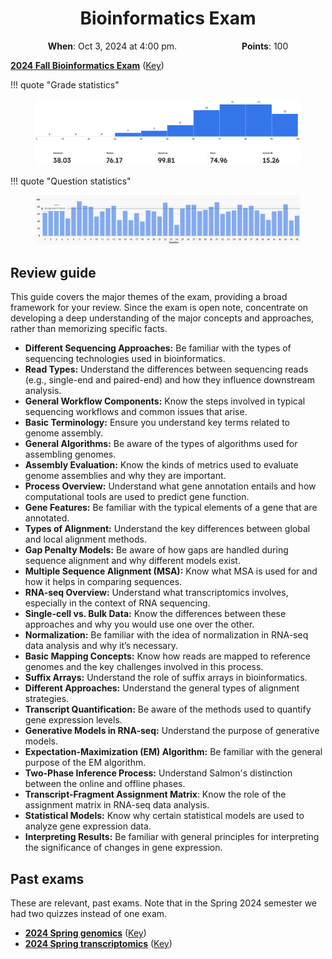 <h1 align="center">
<b>Bioinformatics Exam</b>
</h1>

<p style="text-align: center;">
    <object hspace="50">
        <strong>When</strong></a>: Oct 3, 2024 at 4:00 pm.
    </object>
    <object hspace="50">
        <strong>Points</strong></a>: 100
    </object>
</p>

[**2024 Fall Bioinformatics Exam**](./2024f-exam-bioinformatics.pdf) ([Key](./2024f-exam-bioinformatics-key.pdf))

!!! quote "Grade statistics"
    <figure markdown>
    ![](./grade-distribution.png)
    </figure>

!!! quote "Question statistics"
    <figure markdown>
    ![](./question-distribution.png)
    </figure>

## Review guide

This guide covers the major themes of the exam, providing a broad framework for your review.
Since the exam is open note, concentrate on developing a deep understanding of the major concepts and approaches, rather than memorizing specific facts.

-   **Different Sequencing Approaches:** Be familiar with the types of sequencing technologies used in bioinformatics.
-   **Read Types:** Understand the differences between sequencing reads (e.g., single-end and paired-end) and how they influence downstream analysis.
-   **General Workflow Components:** Know the steps involved in typical sequencing workflows and common issues that arise.
-   **Basic Terminology:** Ensure you understand key terms related to genome assembly.
-   **General Algorithms:** Be aware of the types of algorithms used for assembling genomes.
-   **Assembly Evaluation:** Know the kinds of metrics used to evaluate genome assemblies and why they are important.
-   **Process Overview:** Understand what gene annotation entails and how computational tools are used to predict gene function.
-   **Gene Features:** Be familiar with the typical elements of a gene that are annotated.
-   **Types of Alignment:** Understand the key differences between global and local alignment methods.
-   **Gap Penalty Models:** Be aware of how gaps are handled during sequence alignment and why different models exist.
-   **Multiple Sequence Alignment (MSA):** Know what MSA is used for and how it helps in comparing sequences.
-   **RNA-seq Overview:** Understand what transcriptomics involves, especially in the context of RNA sequencing.
-   **Single-cell vs. Bulk Data:** Know the differences between these approaches and why you would use one over the other.
-   **Normalization:** Be familiar with the idea of normalization in RNA-seq data analysis and why it’s necessary.
-   **Basic Mapping Concepts:** Know how reads are mapped to reference genomes and the key challenges involved in this process.
-   **Suffix Arrays:** Understand the role of suffix arrays in bioinformatics.
-   **Different Approaches:** Understand the general types of alignment strategies.
-   **Transcript Quantification:** Be aware of the methods used to quantify gene expression levels.
-   **Generative Models in RNA-seq:** Understand the purpose of generative models.
-   **Expectation-Maximization (EM) Algorithm:** Be familiar with the general purpose of the EM algorithm.
-   **Two-Phase Inference Process:** Understand Salmon's distinction between the online and offline phases.
-   **Transcript-Fragment Assignment Matrix**: Know the role of the assignment matrix in RNA-seq data analysis.
-   **Statistical Models:** Know why certain statistical models are used to analyze gene expression data.
-   **Interpreting Results:** Be familiar with general principles for interpreting the significance of changes in gene expression.

## Past exams

These are relevant, past exams.
Note that in the Spring 2024 semester we had two quizzes instead of one exam.

-   [**2024 Spring genomics**](./past/2024s-quiz-genomics.pdf) ([Key](./past/2024s-quiz-genomics-key.pdf))
-   [**2024 Spring transcriptomics**](./past/2024s-quiz-transcriptomics.pdf) ([Key](./past/2024s-quiz-transcriptomics-key.pdf))
